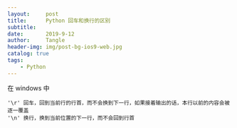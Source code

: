 ```yaml
---
layout:     post
title:      Python 回车和换行的区别
subtitle:   
date:       2019-9-12
author:     Tangle
header-img: img/post-bg-ios9-web.jpg
catalog: true
tags:
    - Python
---
```


在 windows 中

```
'\r' 回车，回到当前行的行首，而不会换到下一行，如果接着输出的话，本行以前的内容会被逐一覆盖
'\n' 换行，换到当前位置的下一行，而不会回到行首
```
